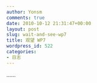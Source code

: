 ```yaml
---
author: Yonsm
comments: true
date: 2010-10-12 21:31:47+00:00
layout: post
slug: wait-and-see-wp7
title: 观望 WP7
wordpress_id: 522
categories:
- 日志
---
```


……
